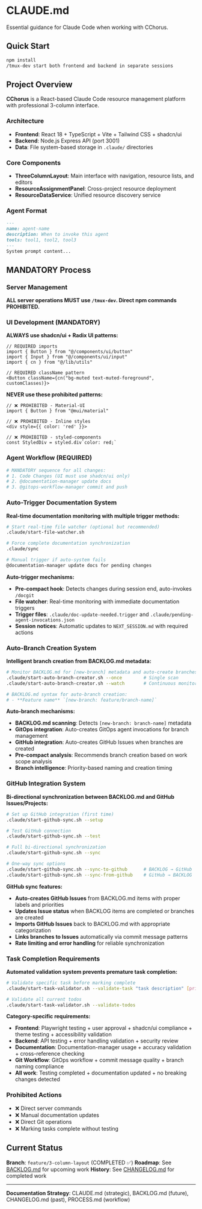 # CLAUDE.md

Essential guidance for Claude Code when working with CChorus.

## Quick Start

```bash
npm install
/tmux-dev start both frontend and backend in separate sessions
```

## Project Overview

**CChorus** is a React-based Claude Code resource management platform with professional 3-column interface.

### Architecture
- **Frontend**: React 18 + TypeScript + Vite + Tailwind CSS + shadcn/ui
- **Backend**: Node.js Express API (port 3001)
- **Data**: File system-based storage in `.claude/` directories

### Core Components
- **ThreeColumnLayout**: Main interface with navigation, resource lists, and editors
- **ResourceAssignmentPanel**: Cross-project resource deployment
- **ResourceDataService**: Unified resource discovery service

### Agent Format
```markdown
---
name: agent-name
description: When to invoke this agent
tools: tool1, tool2, tool3
---
System prompt content...
```

## MANDATORY Process

### Server Management
**ALL server operations MUST use `/tmux-dev`. Direct npm commands PROHIBITED.**

### UI Development (MANDATORY)
**ALWAYS use shadcn/ui + Radix UI patterns:**
```tsx
// REQUIRED imports
import { Button } from "@/components/ui/button"
import { Input } from "@/components/ui/input"
import { cn } from "@/lib/utils"

// REQUIRED className pattern
<Button className={cn("bg-muted text-muted-foreground", customClasses)}>
```

**NEVER use these prohibited patterns:**
```tsx
// ❌ PROHIBITED - Material-UI
import { Button } from "@mui/material"

// ❌ PROHIBITED - Inline styles  
<div style={{ color: 'red' }}>

// ❌ PROHIBITED - styled-components
const StyledDiv = styled.div`color: red;`
```

### Agent Workflow (REQUIRED)
```bash
# MANDATORY sequence for all changes:
# 1. Code Changes (UI must use shadcn/ui only)
# 2. @documentation-manager update docs
# 3. @gitops-workflow-manager commit and push
```

### Auto-Trigger Documentation System
**Real-time documentation monitoring with multiple trigger methods:**

```bash
# Start real-time file watcher (optional but recommended)
.claude/start-file-watcher.sh

# Force complete documentation synchronization
.claude/sync

# Manual trigger if auto-system fails
@documentation-manager update docs for pending changes
```

**Auto-trigger mechanisms:**
- **Pre-compact hook**: Detects changes during session end, auto-invokes `/docgit`
- **File watcher**: Real-time monitoring with immediate documentation triggers
- **Trigger files**: `.claude/doc-update-needed.trigger` and `.claude/pending-agent-invocations.json`
- **Session notices**: Automatic updates to `NEXT_SESSION.md` with required actions

### Auto-Branch Creation System
**Intelligent branch creation from BACKLOG.md metadata:**

```bash
# Monitor BACKLOG.md for [new-branch] metadata and auto-create branches
.claude/start-auto-branch-creator.sh --once        # Single scan
.claude/start-auto-branch-creator.sh --watch       # Continuous monitoring

# BACKLOG.md syntax for auto-branch creation:
# - **Feature name** `[new-branch: feature/branch-name]`
```

**Auto-branch mechanisms:**
- **BACKLOG.md scanning**: Detects `[new-branch: branch-name]` metadata
- **GitOps integration**: Auto-creates GitOps agent invocations for branch management
- **GitHub integration**: Auto-creates GitHub Issues when branches are created
- **Pre-compact analysis**: Recommends branch creation based on work scope analysis
- **Branch intelligence**: Priority-based naming and creation timing

### GitHub Integration System
**Bi-directional synchronization between BACKLOG.md and GitHub Issues/Projects:**

```bash
# Set up GitHub integration (first time)
.claude/start-github-sync.sh --setup

# Test GitHub connection
.claude/start-github-sync.sh --test

# Full bi-directional synchronization
.claude/start-github-sync.sh --sync

# One-way sync options
.claude/start-github-sync.sh --sync-to-github      # BACKLOG → GitHub
.claude/start-github-sync.sh --sync-from-github    # GitHub → BACKLOG
```

**GitHub sync features:**
- **Auto-creates GitHub Issues** from BACKLOG.md items with proper labels and priorities
- **Updates Issue status** when BACKLOG items are completed or branches are created
- **Imports GitHub Issues** back to BACKLOG.md with appropriate categorization
- **Links branches to Issues** automatically via commit message patterns
- **Rate limiting and error handling** for reliable synchronization

### Task Completion Requirements
**Automated validation system prevents premature task completion:**

```bash
# Validate specific task before marking complete
.claude/start-task-validator.sh --validate-task "task description" [priority]

# Validate all current todos
.claude/start-task-validator.sh --validate-todos
```

**Category-specific requirements:**
- **Frontend**: Playwright testing + user approval + shadcn/ui compliance + theme testing + accessibility validation
- **Backend**: API testing + error handling validation + security review  
- **Documentation**: Documentation-manager usage + accuracy validation + cross-reference checking
- **Git Workflow**: GitOps workflow + commit message quality + branch naming compliance
- **All work**: Testing completed + documentation updated + no breaking changes detected

### Prohibited Actions
- ❌ Direct server commands
- ❌ Manual documentation updates
- ❌ Direct Git operations
- ❌ Marking tasks complete without testing

## Current Status

**Branch**: `feature/3-column-layout` (COMPLETED ✅)
**Roadmap**: See [BACKLOG.md](./BACKLOG.md) for upcoming work
**History**: See [CHANGELOG.md](./CHANGELOG.md) for completed work

---
**Documentation Strategy**: CLAUDE.md (strategic), BACKLOG.md (future), CHANGELOG.md (past), PROCESS.md (workflow)